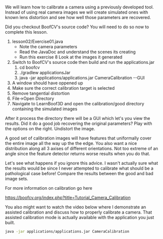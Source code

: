 We will learn how to calibrate a camera using a previously developed tool. Instead of using
real camera images we will create simulated ones with known lens distortion and see how well
those parameters are recovered.

Did you checkout BoofCV's source code? You will need to do so now to complete this lesson.

1) lesson02/Exercise01.java
    * Note the camera parameters
    * Read the JavaDoc and understand the scenes its creating
    * Run this exercise
    8 Look at the images it generated 
2) Switch to BoofCV's source code then build and run the applications.jar
    1) cd boofcv
    2) ./gradlew applicationsJar
    3) java -jar applications/applications.jar CameraCalibration --GUI
3) A window should have oppened up
4) Make sure the correct calibration target is selected
5) Remove tangential distortion
6) File->Open Directory
7) Navigate to LearnBoof3D and open the calibration/good directory containing the simulated images

After it process the directory there will be a GUI which let's you view the results. Did it do a good
job recovering the original parameters? Play with the options on the right. Undistort the image.

A good set of calibration images will have features that uniformally cover the entire image all
the way up the the edge. You also want a nice distribution along all 3 axises of different
orientations. Not too extreme of an angle since the feature detector returns worse results
when you do that.

Let's see what happens if you ignore this advice. I wasn't actually sure what the results would
be since I never attempted to calibrate what should be a pathological case before! Compare
the results between the good and bad image sets.

For more information on calibration go here

https://boofcv.org/index.php?title=Tutorial_Camera_Calibration

You also might want to watch the video below where I demonstrate an assisted calibration and discuss
how to properly calibrate a camera. That assisted calibration mode is actually available with the
application you just built.

```bash
java -jar applications/applications.jar CameraCalibration
```
